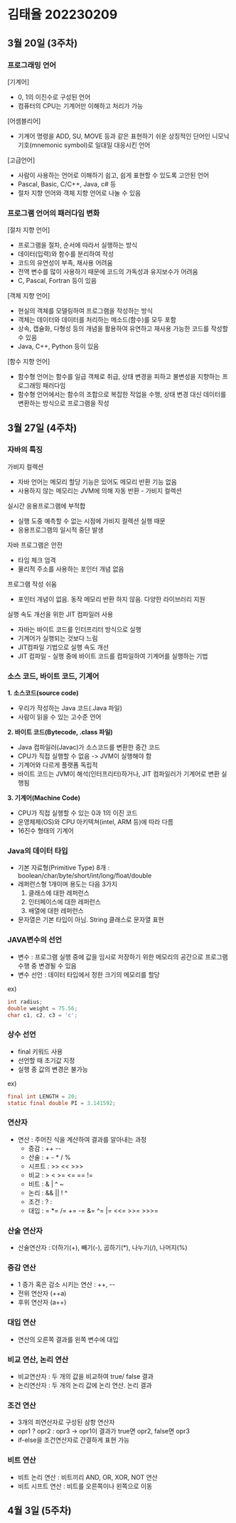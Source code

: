 # 김태율 202230209
## 3월 20일 (3주차)
### 프로그래밍 언어
[기계어]
* 0, 1의 이진수로 구성된 언어
* 컴퓨터의 CPU는 기계어만 이해하고 처리가 가능

[어셈블리어]
* 기계어 명령을 ADD, SU, MOVE 등과 같은 표현하기 쉬운 상징적인 단어인 니모닉 기호(mnemonic symbol)로 일대일 대응시킨 언어

[고급언어]
* 사람이 사용하는 언어로 이해하기 쉽고, 쉽게 표현할 수 있도록 고안된 언어
* Pascal, Basic, C/C++, Java, c# 등
* 절차 지향 언어와 객체 지향 언어로 나눌 수 있음

### 프로그램 언어의 패러다임 변화
[절차 지향 언어]
* 프로그램을 절차, 순서에 따라서 실행하는 방식
* 데이터(입력)와 함수를 분리하여 작성
* 코드의 유연성이 부족, 재사용 어려움
* 전역 변수를 많이 사용하기 때문에 코드의 가독성과 유지보수가 어려움
* C, Pascal, Fortran 등이 있음

[객체 지향 언어]
* 현실의 객체를 모델링하여 프로그램을 작성하는 방식
* 객체는 데이터와 데이터를 처리하는 메소드(함수)를 모두 포함
* 상속, 캡슐화, 다형성 등의 개념을 활용하여 유연하고 재사용 가능한 코드를 작성할 수 있음
* Java, C++, Python 등이 있음

[함수 지향 언어]
* 함수형 언어는 함수를 일급 객체로 취급, 상태 변경을 피하고 불변성을 지향하는 프로그래밍 패러다임
* 함수형 언어에서는 함수의 조합으로 복잡한 작업을 수행, 상태 변경 대신 데이터를 변환하는 방식으로 프로그램을 작성

## 3월 27일 (4주차)
### 자바의 특징
가비지 컬렉션
* 자바 언어는 메모리 할당 기능은 있어도 메모리 반환 기능 없음
* 사용하지 않는 메모리는 JVM에 의해 자동 반환 - 가비지 컬렉션

실시간 응용프로그램에 부적합
* 실행 도중 예측할 수 없는 시점에 가비지 컬렉션 실행 때문
* 응용프로그램의 일시적 중단 발생

자바 프로그램은 안전
* 타임 체크 엄격
* 물리적 주소를 사용하는 포인터 개념 없음

프로그램 작성 쉬움
* 포인터 개념이 없음. 동작 메모리 반환 하지 않음. 다양한 라이브러리 지원

실행 속도 개선을 위한 JIT 컴파일러 사용
* 자바는 바이트 코드를 인터프리터 방식으로 실행
* 기계어가 실행되는 것보다 느림
* JIT컴파일 기법으로 실행 속도 개선
* JIT 컴파일 - 실행 중에 바이트 코드를 컴파일하여 기계어를 실행하는 기법

### 소스 코드, 바이트 코드, 기계어
**1. 소스코드(source code)**
* 우리가 작성하는 Java 코드(.Java 파일)
* 사람이 읽을 수 있는 고수준 언어

**2. 바이트 코드(Bytecode, .class 파일)**
* Java 컴파일러(Javac)가 소스코드를 변환한 중간 코드
* CPU가 직접 실행할 수 없음 -> JVM이 실행해야 함
* 기계어와 다르게 플랫폼 독립적
* 바이트 코드는 JVM이 해석(인터프리터)하거나, JIT 컴파일러가 기계어로 변환 실행됨

**3. 기계어(Machine Code)**
* CPU가 직접 실행할 수 있는 0과 1의 이진 코드
* 운영체제(OS)와 CPU 아키텍쳐(intel, ARM 등)에 따라 다름
* 16진수 형태의 기계어

### Java의 데이터 타입
* 기본 자료형(Primitive Type) 8개 : boolean/char/byte/short/int/long/float/double
* 레퍼런스형 1개이며 용도는 다음 3가지
  1. 클래스에 대한 레퍼런스
  2. 인터페이스에 대한 레퍼런스
  3. 배열에 대한 레퍼런스
* 문자열은 기본 타입이 아님. String 클래스로 문자열 표현

### JAVA변수의 선언
* 변수 : 프로그램 실행 중에 값을 임시로 저장하기 위한 메모리의 공간으로 프로그램 수행 중 변경될 수 있음
* 변수 선언 : 데이터 타입에서 정한 크기의 메모리를 할당

ex)
```java
int radius;
double weight = 75.56;
char c1, c2, c3 = 'c';
```
### 상수 선언
* final 키워드 사용
* 선언할 때 초기값 지정
* 실행 중 값의 변경은 불가능

ex)
```java
final int LENGTH = 20;
static final double PI = 3.141592;
```

### 연산자
* 연산 : 주어진 식을 계산하여 결과를 알아내는 과정
  - 증감 : ++ --
  - 산술 : + - * / %
  - 시프트 : >> << >>>
  - 비교 : > < >= <= == !=
  - 비트 : & | ^ ~
  - 논리 : && || ! ^
  - 조건 : ? :
  - 대입 : = *= /= += -= &= ^= |= <<= >>= >>>=
  
### 산술 연산자
* 산술연산자 : 더하기(+), 빼기(-), 곱하기(*), 나누기(/), 나머지(%)

### 증감 연산
* 1 증가 혹은 감소 시키는 연산 : ++, --
* 전위 연산자 (++a)
* 후위 연산자 (a++)

### 대입 연산
* 연산의 오른쪽 결과를 왼쪽 변수에 대입

### 비교 연산, 논리 연산
* 비교연산자 : 두 개의 값을 비교하여 true/ false 결과
* 논리연산자 : 두 개의 논리 값에 논리 연산. 논리 결과

### 조건 연산
* 3개의 피연산자로 구성된 삼항 연산자
* opr1 ? opr2 : opr3 -> opr1이 결과가 true면 opr2, false면 opr3
* if-else을 조건연산자로 간결하게 표현 가능

### 비트 연산
* 비트 논리 연산 : 비트끼리 AND, OR, XOR, NOT 연산
* 비트 시프트 연산 : 비트를 오른쪽이나 왼쪽으로 이동

## 4월 3일 (5주차)
